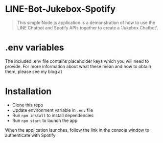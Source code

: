 # LINE-Bot-Jukebox-Spotify

> This simple Node.js application is a demonstration of how to use the LINE Chatbot and Spotify APIs together to create a 'Jukebox Chatbot'.

# .env variables

The included .env file contains placeholder keys which you will need to provide. For more information about what these mean and how to obtain them, please see my blog at

# Installation

 - Clone this repo
 - Update environment variable in `.env` file
 - Run `npm install` to install dependencies
 - Run `npm start` to launch the app


When the application launches, follow the link in the console window to authenticate with Spotify

